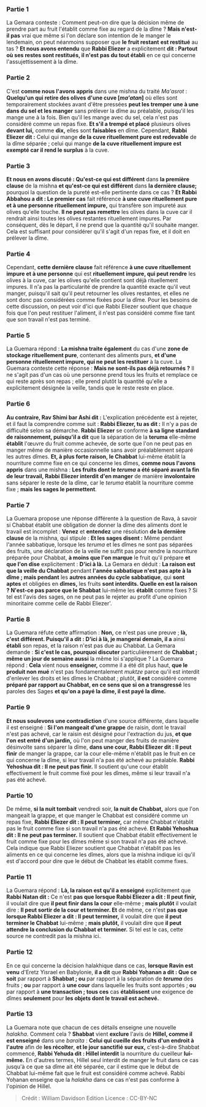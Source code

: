 
### Partie 1
La Gemara conteste : Comment peut-on dire que la décision même de prendre part au fruit l'établit comme fixe au regard de la dîme ? <b>Mais n'est-il pas</b> vrai que même si l'on déclare son intention de le manger le lendemain, on peut néanmoins supposer que <b>le fruit restant</b> <b>est restitué</b> au tas ? <b>Et nous avons entendu</b> que <b>Rabbi Eliezer</b> a explicitement <b>dit : Partout où ses restes sont restitués, il n'est pas du tout établi</b> en ce qui concerne l'assujettissement à la dîme.

### Partie 2
C'est <b>comme nous l'avons appris</b> dans une mishna du traité <i>Ma'asrot</i> : <b>Quelqu'un qui retire des olives d'une cuve [<i>ma'atan</i>]</b> où elles sont temporairement stockées avant d'être pressées <b>peut les tremper</b> <b>une à une dans du sel et les manger</b> sans prélever la dîme au préalable, puisqu'il les mange une à la fois. Bien qu'il les mange avec du sel, cela n'est pas considéré comme un repas fixe. <b>Et s'il a trempé et placé</b> plusieurs olives <b>devant lui,</b> comme <b>dix,</b> elles sont <b>faisables</b> en dîme. Cependant, <b>Rabbi Eliezer dit :</b> Celui qui mange <b>de la cuve rituellement pure est redevable</b> de la dîme séparée ; celui qui mange <b>de la cuve rituellement impure est exempté car il rend le surplus</b> à la cuve.

### Partie 3
<b>Et nous en avons discuté : Qu'est-ce qui est différent</b> dans <b>la première clause</b> de la mishna <b>et qu'est-ce qui est différent</b> dans <b>la dernière clause;</b> pourquoi la question de la pureté est-elle pertinente dans ce cas ? <b>Et Rabbi Abbahou a dit : Le premier cas</b> fait référence <b>à une cuve rituellement pure et à une personne rituellement impure,</b> qui transfère son impureté aux olives qu'elle touche. <b>Il ne peut pas remettre</b> les olives dans la cuve car il rendrait ainsi toutes les olives restantes rituellement impures. Par conséquent, dès le départ, il ne prend que la quantité qu'il souhaite manger. Cela est suffisant pour considérer qu'il s'agit d'un repas fixe, et il doit en prélever la dîme.

### Partie 4
Cependant, <b>cette dernière clause</b> fait référence <b>à une cuve rituellement impure et à une personne</b> qui est <b>rituellement impure, qui peut rendre</b> les olives à la cuve, car les olives qu'elle contient sont déjà rituellement impures. Il n'a pas la particularité de prendre la quantité exacte qu'il veut manger, puisqu'il sait qu'il peut retourner les olives restantes, et elles ne sont donc pas considérées comme fixées pour la dîme. Pour les besoins de cette discussion, on peut voir d'ici que Rabbi Eliezer soutient que chaque fois que l'on peut restituer l'aliment, il n'est pas considéré comme fixe tant que son travail n'est pas terminé.

### Partie 5
La Guemara répond : <b>La mishna traite également</b> du cas d'une <b>zone de stockage rituellement pure</b>, contenant des aliments purs, <b>et d'une personne rituellement impure, qui ne peut les restituer</b> à la cuve. La Guemara conteste cette réponse : <b>Mais ne sont-ils pas déjà retournés ?</b> Il ne s'agit pas d'un cas où une personne prend tous les fruits et remplace ce qui reste après son repas ; elle prend plutôt la quantité qu'elle a explicitement désignée la veille, tandis que le reste reste en place.

### Partie 6
<b>Au contraire, Rav Shimi bar Ashi dit :</b> L'explication précédente est à rejeter, et il faut la comprendre comme suit : <b>Rabbi Eliezer, tu as dit :</b> Il n'y a pas de difficulté selon sa démarche. <b>Rabbi Eliezer</b> se conforme <b>à sa ligne standard de <b>raisonnement</b>, puisqu'il a dit</b> que la séparation de la <b>teruma</i></b> elle-même <b>établit</b> l'œuvre du fruit comme achevée, de sorte que l'on ne peut pas en manger même de manière occasionnelle sans avoir préalablement séparé les autres dîmes. <b>Et, à plus forte raison, le Chabbat</b> lui-même établit la nourriture comme fixe en ce qui concerne les dîmes, <b>comme nous l'avons appris</b> dans une mishna : <b>Les fruits dont le <i>teruma</i> a été séparé avant la fin de leur travail, Rabbi Eliezer interdit d'en manger</b> de manière <b>involontaire</b> sans séparer le reste de la dîme, car le <i>teruma</i> établit la nourriture comme fixe ; <b>mais les sages le permettent</b>.

### Partie 7
La Guemara propose une réponse différente à la question de Rava, à savoir si Chabbat établit une obligation de donner la dîme des aliments dont le travail est incomplet : <b>Venez</b> et <b>entendez</b> une résolution <b>de la dernière clause</b> de la mishna, qui stipule : <b>Et les sages disent :</b> Même pendant l'année sabbatique, lorsque les <i>teruma</i> et les dîmes ne sont pas séparées des fruits, une déclaration de la veille ne suffit pas pour rendre la nourriture préparée pour Chabbat, <b>à moins que l'on marque</b> le fruit qu'il prépare <b>et que l'on dise</b> explicitement : <b>D'ici à là.</b> La Gemara en déduit : <b>La raison est que la veille du Chabbat</b> pendant <b>l'année sabbatique n'est pas apte à la dîme ; mais pendant</b> les <b>autres années du cycle sabbatique</b>, qui <b>sont aptes</b> et obligées en <b>dîmes,</b> les fruits <b>sont interdits. Quelle en est la raison ? N'est-ce pas parce que le Shabbat</b> lui-même les <b>établit</b> comme fixes ? Si tel est l'avis des sages, on ne peut pas le rejeter au profit d'une opinion minoritaire comme celle de Rabbi Eliezer'.

### Partie 8
La Guemara réfute cette affirmation : <b>Non,</b> ce n'est pas une preuve ; <b>là, c'est différent. Puisqu'il a dit : D'ici à là, je mangerai demain, il a</b> ainsi <b>établi</b> son repas, et la raison n'est pas due au Chabbat. La Gemara demande : <b>Si c'est le cas, pourquoi discuter</b> particulièrement de <b>Chabbat ; même un jour de semaine aussi</b> la même loi s'applique ? La Guemara répond : <b>Cela</b> vient nous <b>enseigner,</b> comme il a été dit plus haut, <b>que le produit non mué</b> n'est pas fondamentalement <i>muktze</i> parce qu'il est interdit d'enlever les droits et les dîmes le Chabbat ; plutôt, <b>il est</b> considéré comme <b>préparé par rapport au Chabbat, en ce sens que si on a transgressé</b> les paroles des Sages <b>et qu'on a payé la dîme, il est payé la dîme.</b>

### Partie 9
<b>Et nous soulevons une contradiction</b> d'une source différente, dans laquelle il est enseigné : <b>Si l'on mangeait d'une grappe</b> de raisin, dont le travail n'est pas achevé, car le raisin est désigné pour l'extraction du jus, <b>et que l'on est entré d'un jardin,</b> où l'on peut manger des fruits de manière désinvolte sans séparer la dîme, <b>dans une cour, Rabbi Eliezer dit : Il peut finir</b> de manger la grappe, car la cour elle-même n'établit pas le fruit en ce qui concerne la dîme, si leur travail n'a pas été achevé au préalable. <b>Rabbi Yehoshua dit : Il ne peut pas finir.</b> Il soutient qu'une cour établit effectivement le fruit comme fixé pour les dîmes, même si leur travail n'a pas été achevé.

### Partie 10
De même, <b>si la nuit tombait</b> vendredi soir, <b>la nuit de Chabbat,</b> alors que l'on mangeait la grappe, et que manger le Chabbat est considéré comme un repas fixe, <b>Rabbi Eliezer dit : Il peut terminer,</b> car même Chabbat n'établit pas le fruit comme fixe si son travail n'a pas été achevé. <b>Et Rabbi Yehoshua dit : Il ne peut pas terminer.</b> Il soutient que Chabbat établit effectivement le fruit comme fixe pour les dîmes même si son travail n'a pas été achevé. Cela indique que Rabbi Eliezer soutient que Chabbat n'établit pas les aliments en ce qui concerne les dîmes, alors que la mishna indique ici qu'il est d'accord pour dire que le début de Chabbat les établit comme fixes.

### Partie 11
La Guemara répond : <b>Là, la raison est qu'il a enseigné</b> explicitement que <b>Rabbi Natan dit :</b> Ce n'est <b>pas que lorsque Rabbi Eliezer a dit : Il peut finir,</b> il voulait dire que <b>il peut finir dans la cour</b> elle-même ; <b>mais plutôt</b> il voulait dire : <b>Il peut sortir de la cour et terminer. Et</b> de même, ce n'est <b>pas que lorsque Rabbi Eliezer a dit : Il peut terminer,</b> il voulait dire que <b>il peut terminer le Chabbat</b> lui-même ; <b>mais plutôt,</b> il voulait dire que <b>il peut attendre la conclusion du Chabbat et terminer.</b> Si tel est le cas, cette source ne contredit pas la mishna ici.

### Partie 12
En ce qui concerne la décision halakhique dans ce cas, <b>lorsque Ravin est venu</b> d'Eretz Yisrael en Babylonie, <b>il a dit</b> que <b>Rabbi Yoḥanan a dit : Que ce soit</b> par rapport à <b>Shabbat ; ou</b> par rapport à la séparation de <b><i>teruma</i></b> des fruits ; <b>ou</b> par rapport à <b>une cour</b> dans laquelle les fruits sont apportés ; <b>ou</b> par rapport à <b>une transaction ; tous ces</b> cas <b>établissent</b> une exigence de dîmes <b>seulement</b> pour <b>les objets dont le travail est achevé.</b>

### Partie 13
La Guemara note que chacun de ces détails enseigne une nouvelle <i>halakha</i>. Comment cela ? <b>Shabbat</b> vient <b>exclure</b> l'avis de <b>Hillel, comme il est enseigné</b> dans une <i>baraita</i> : <b>Celui qui cueille des fruits d'un endroit à l'autre</b> afin de <b>les récolter</b>, <b>et le jour sanctifié sur eux,</b> c'est-à-dire Shabbat commencé, <b>Rabbi Yehuda dit : Hillel interdit</b> la nourriture du cueilleur <b>lui-même.</b> En d'autres termes, Hillel seul interdit de manger le fruit dans ce cas jusqu'à ce que sa dîme ait été séparée, car il estime que le début de Chabbat lui-même fait que le fruit est considéré comme achevé. Rabbi Yoḥanan enseigne que la <i>halakha</i> dans ce cas n'est pas conforme à l'opinion de Hillel.

>Crédit : William Davidson Edition
>Licence : CC-BY-NC